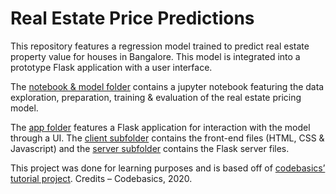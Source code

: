 # Real Estate Price Predictions

This repository features a regression model trained to predict real estate property value for houses in Bangalore. This model is integrated into a prototype Flask application with a user interface. 

The [notebook & model folder](https://github.com/lachezarpopov/real_estate_price_predictions/tree/main/notebook%20%26%20model) contains a jupyter notebook featuring the data exploration, preparation, training & evaluation of the real estate pricing model.

The [app folder](https://github.com/lachezarpopov/real_estate_price_predictions/tree/main/app) features a Flask application for interaction with the model through a UI. The [client subfolder](https://github.com/lachezarpopov/real_estate_price_predictions/tree/main/app/client) contains the front-end files (HTML, CSS & Javascript) and the [server subfolder](https://github.com/lachezarpopov/real_estate_price_predictions/tree/main/app/server) contains the Flask server files. 

This project was done for learning purposes and is based off of [codebasics’ tutorial project](https://www.youtube.com/watch?v=rdfbcdP75KI&list=PLeo1K3hjS3uu7clOTtwsp94PcHbzqpAdg). Credits – Codebasics, 2020.

